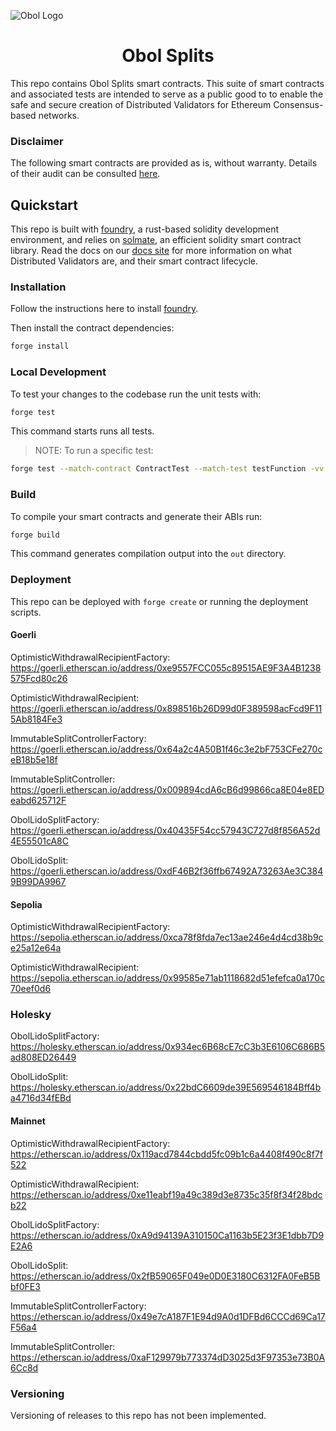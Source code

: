 ![Obol Logo](https://obol.tech/obolnetwork.png)

<h1 align="center">Obol Splits</h1>

This repo contains Obol Splits smart contracts. This suite of smart contracts and associated tests are intended to serve as a public good to to enable the safe and secure creation of Distributed Validators for Ethereum Consensus-based networks.

### Disclaimer

The following smart contracts are provided as is, without warranty. Details of their audit can be consulted [here](https://docs.obol.tech/docs/sec/smart_contract_audit). 

## Quickstart

This repo is built with [foundry](https://github.com/foundry-rs/foundry), a rust-based solidity development environment, and relies on [solmate](https://github.com/Rari-Capital/solmate), an efficient solidity smart contract library. Read the docs on our [docs site](https://docs.obol.tech/docs/next/sc/introducing-obol-splits) for more information on what Distributed Validators are, and their smart contract lifecycle.

### Installation

Follow the instructions here to install [foundry](https://github.com/foundry-rs/foundry#installation).

Then install the contract dependencies:

```sh
forge install
```

### Local Development

To test your changes to the codebase run the unit tests with:

```sh
forge test
```

This command starts runs all tests.

> NOTE: To run a specific test:
```sh
forge test --match-contract ContractTest --match-test testFunction -vv
```

### Build

To compile your smart contracts and generate their ABIs run:

```sh
forge build
```

This command generates compilation output into the `out` directory.

### Deployment

This repo can be deployed with `forge create` or running the deployment scripts.

#### Goerli

OptimisticWithdrawalRecipientFactory: https://goerli.etherscan.io/address/0xe9557FCC055c89515AE9F3A4B1238575Fcd80c26

OptimisticWithdrawalRecipient: https://goerli.etherscan.io/address/0x898516b26D99d0F389598acFcd9F115Ab8184Fe3

ImmutableSplitControllerFactory: https://goerli.etherscan.io/address/0x64a2c4A50B1f46c3e2bF753CFe270ceB18b5e18f

ImmutableSplitController: https://goerli.etherscan.io/address/0x009894cdA6cB6d99866ca8E04e8EDeabd625712F

ObolLidoSplitFactory: https://goerli.etherscan.io/address/0x40435F54cc57943C727d8f856A52d4E55501cA8C

ObolLidoSplit: https://goerli.etherscan.io/address/0xdF46B2f36ffb67492A73263Ae3C3849B99DA9967


#### Sepolia

OptimisticWithdrawalRecipientFactory: https://sepolia.etherscan.io/address/0xca78f8fda7ec13ae246e4d4cd38b9ce25a12e64a

OptimisticWithdrawalRecipient: https://sepolia.etherscan.io/address/0x99585e71ab1118682d51efefca0a170c70eef0d6


### Holesky

ObolLidoSplitFactory: https://holesky.etherscan.io/address/0x934ec6B68cE7cC3b3E6106C686B5ad808ED26449

ObolLidoSplit: https://holesky.etherscan.io/address/0x22bdC6609de39E569546184Bff4ba4716d34fEBd 


#### Mainnet

OptimisticWithdrawalRecipientFactory: https://etherscan.io/address/0x119acd7844cbdd5fc09b1c6a4408f490c8f7f522

OptimisticWithdrawalRecipient: https://etherscan.io/address/0xe11eabf19a49c389d3e8735c35f8f34f28bdcb22

ObolLidoSplitFactory: https://etherscan.io/address/0xA9d94139A310150Ca1163b5E23f3E1dbb7D9E2A6

ObolLidoSplit: https://etherscan.io/address/0x2fB59065F049e0D0E3180C6312FA0FeB5Bbf0FE3

ImmutableSplitControllerFactory: https://etherscan.io/address/0x49e7cA187F1E94d9A0d1DFBd6CCCd69Ca17F56a4

ImmutableSplitController: https://etherscan.io/address/0xaF129979b773374dD3025d3F97353e73B0A6Cc8d

### Versioning

Versioning of releases to this repo has not been implemented.
